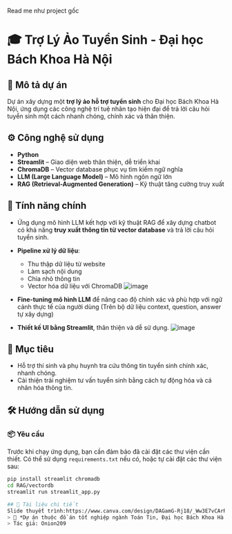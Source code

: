 Read me như project gốc
# 🎓 Trợ Lý Ảo Tuyển Sinh - Đại học Bách Khoa Hà Nội

## 📌 Mô tả dự án
Dự án xây dựng một **trợ lý ảo hỗ trợ tuyển sinh** cho Đại học Bách Khoa Hà Nội, ứng dụng các công nghệ trí tuệ nhân tạo hiện đại để trả lời câu hỏi tuyển sinh một cách nhanh chóng, chính xác và thân thiện.

## ⚙️ Công nghệ sử dụng
- **Python**
- **Streamlit** – Giao diện web thân thiện, dễ triển khai
- **ChromaDB** – Vector database phục vụ tìm kiếm ngữ nghĩa
- **LLM (Large Language Model)** – Mô hình ngôn ngữ lớn
- **RAG (Retrieval-Augmented Generation)** – Kỹ thuật tăng cường truy xuất

## 🧠 Tính năng chính
- Ứng dụng mô hình LLM kết hợp với kỹ thuật RAG để xây dựng chatbot có khả năng **truy xuất thông tin từ vector database** và trả lời câu hỏi tuyển sinh.
- **Pipeline xử lý dữ liệu**:
  - Thu thập dữ liệu từ website
  - Làm sạch nội dung
  - Chia nhỏ thông tin
  - Vector hóa dữ liệu với ChromaDB
  ![image](https://github.com/user-attachments/assets/f85e49b1-a8e6-4883-b0b5-674530bb96a5)

- **Fine-tuning mô hình LLM** để nâng cao độ chính xác và phù hợp với ngữ cảnh thực tế của người dùng (Trên bộ dữ liệu context, question, answer tự xây dựng)
- **Thiết kế UI bằng Streamlit**, thân thiện và dễ sử dụng.
![image](https://github.com/user-attachments/assets/e9a28cc9-0c8b-437e-9e6b-dc786ced63d4)


## 🚀 Mục tiêu
- Hỗ trợ thí sinh và phụ huynh tra cứu thông tin tuyển sinh chính xác, nhanh chóng.
- Cải thiện trải nghiệm tư vấn tuyển sinh bằng cách tự động hóa và cá nhân hóa thông tin.

## 🛠️ Hướng dẫn sử dụng

### 📦 Yêu cầu
Trước khi chạy ứng dụng, bạn cần đảm bảo đã cài đặt các thư viện cần thiết. Có thể sử dụng `requirements.txt` nếu có, hoặc tự cài đặt các thư viện sau:

```bash
pip install streamlit chromadb
cd RAG/vectordb
streamlit run streamlit_app.py

## 📄 Tài liệu chi tiết
Slide thuyết trình:https://www.canva.com/design/DAGamG-Rj18/_Ww3E7vCArRcXwUCzg5uDg/edit?utm_content=DAGamG-Rj18&utm_campaign=designshare&utm_medium=link2&utm_source=sharebutton
> 📌 *Dự án thuộc đồ án tốt nghiệp ngành Toán Tin, Đại học Bách Khoa Hà Nội.*
> Tác giả: Onion209
